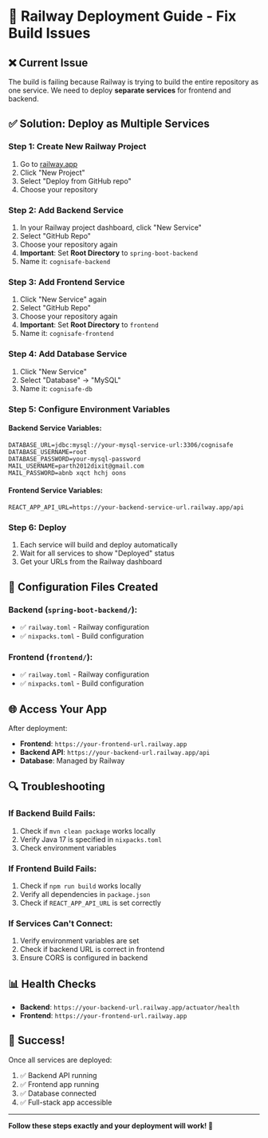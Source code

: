# 🚀 Railway Deployment Guide - Fix Build Issues

## ❌ Current Issue
The build is failing because Railway is trying to build the entire repository as one service. We need to deploy **separate services** for frontend and backend.

## ✅ Solution: Deploy as Multiple Services

### Step 1: Create New Railway Project
1. Go to [railway.app](https://railway.app)
2. Click "New Project"
3. Select "Deploy from GitHub repo"
4. Choose your repository

### Step 2: Add Backend Service
1. In your Railway project dashboard, click "New Service"
2. Select "GitHub Repo"
3. Choose your repository again
4. **Important**: Set **Root Directory** to `spring-boot-backend`
5. Name it: `cognisafe-backend`

### Step 3: Add Frontend Service
1. Click "New Service" again
2. Select "GitHub Repo"
3. Choose your repository again
4. **Important**: Set **Root Directory** to `frontend`
5. Name it: `cognisafe-frontend`

### Step 4: Add Database Service
1. Click "New Service"
2. Select "Database" → "MySQL"
3. Name it: `cognisafe-db`

### Step 5: Configure Environment Variables

#### Backend Service Variables:
```
DATABASE_URL=jdbc:mysql://your-mysql-service-url:3306/cognisafe
DATABASE_USERNAME=root
DATABASE_PASSWORD=your-mysql-password
MAIL_USERNAME=parth2012dixit@gmail.com
MAIL_PASSWORD=abnb xqct hchj oons
```

#### Frontend Service Variables:
```
REACT_APP_API_URL=https://your-backend-service-url.railway.app/api
```

### Step 6: Deploy
1. Each service will build and deploy automatically
2. Wait for all services to show "Deployed" status
3. Get your URLs from the Railway dashboard

## 🔧 Configuration Files Created

### Backend (`spring-boot-backend/`):
- ✅ `railway.toml` - Railway configuration
- ✅ `nixpacks.toml` - Build configuration

### Frontend (`frontend/`):
- ✅ `railway.toml` - Railway configuration  
- ✅ `nixpacks.toml` - Build configuration

## 🌐 Access Your App

After deployment:
- **Frontend**: `https://your-frontend-url.railway.app`
- **Backend API**: `https://your-backend-url.railway.app/api`
- **Database**: Managed by Railway

## 🔍 Troubleshooting

### If Backend Build Fails:
1. Check if `mvn clean package` works locally
2. Verify Java 17 is specified in `nixpacks.toml`
3. Check environment variables

### If Frontend Build Fails:
1. Check if `npm run build` works locally
2. Verify all dependencies in `package.json`
3. Check if `REACT_APP_API_URL` is set correctly

### If Services Can't Connect:
1. Verify environment variables are set
2. Check if backend URL is correct in frontend
3. Ensure CORS is configured in backend

## 📊 Health Checks

- **Backend**: `https://your-backend-url.railway.app/actuator/health`
- **Frontend**: `https://your-frontend-url.railway.app`

## 🎉 Success!

Once all services are deployed:
1. ✅ Backend API running
2. ✅ Frontend app running  
3. ✅ Database connected
4. ✅ Full-stack app accessible

---

**Follow these steps exactly and your deployment will work! 🚀** 